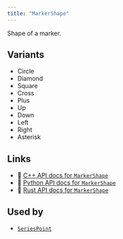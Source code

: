 ```yaml
---
title: "MarkerShape"
---
```


Shape of a marker.

## Variants

* Circle
* Diamond
* Square
* Cross
* Plus
* Up
* Down
* Left
* Right
* Asterisk

## Links
 * 🌊 [C++ API docs for `MarkerShape`](https://ref.rerun.io/docs/cpp/stable/structrerun_1_1components_1_1MarkerShape.html)
 * 🐍 [Python API docs for `MarkerShape`](https://ref.rerun.io/docs/python/stable/common/components#rerun.components.MarkerShape)
 * 🦀 [Rust API docs for `MarkerShape`](https://docs.rs/rerun/latest/rerun/components/enum.MarkerShape.html)


## Used by

* [`SeriesPoint`](../archetypes/series_point.md)

